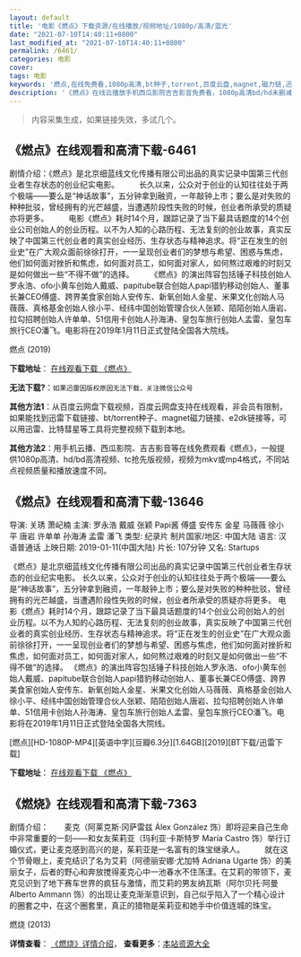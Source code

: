 ```yaml
---
layout: default
title: '电影《燃点》下载资源/在线播放/视频地址/1080p/高清/蓝光'
date: "2021-07-10T14:40:11+0800"
last_modified_at: "2021-07-10T14:40:11+0800"
permalink: /6461/
categories: 电影
cover:
tags: 电影
keywords: '燃点,在线免费看,1080p高清,bt种子,torrent,百度云盘,magnet,磁力链,迅雷下载资源'
description: '《燃点》在线云播放手机西瓜影院吉吉影音免费看，1080p高清bd/hd未删减完整版和tc抢先枪版，mkv/mp4格式，附带bt/torrent种子、magnet/磁力链、百度云盘、网盘资源迅雷下载链接'
---
```


>内容采集生成，如果链接失效，多试几个。


## 《燃点》在线观看和高清下载-6461

剧情介绍：《燃点》是北京细蓝线文化传播有限公司出品的真实记录中国第三代创业者生存状态的创业纪实电影。  　　长久以来，公众对于创业的认知往往处于两个极端——要么是“神话故事”，五分钟拿到融资，一年敲钟上市；要么是对失败的种种批驳，曾经拥有的光芒越盛，当遭遇阶段性失败的时候，创业者所承受的质疑亦将更多。  　　电影《燃点》耗时14个月，跟踪记录了当下最具话题度的14个创业公司创始人的创业历程。以不为人知的心路历程、无法复刻的创业故事，真实反映了中国第三代创业者的真实创业经历、生存状态与精神追求。将“正在发生的创业史”在广大观众面前徐徐打开，一一呈现创业者们的梦想与希望、困惑与焦虑，他们如何面对挫折和焦虑，如何面对员工，如何面对家人，如何熬过艰难的时刻又是如何做出一些“不得不做”的选择。  　　《燃点》的演出阵容包括锤子科技创始人罗永浩、ofo小黄车创始人戴威、papitube联合创始人papi猎豹移动创始人、董事长兼CEO傅盛、跨界美食家创始人安传东、新氧创始人金星、米果文化创始人马薇薇、真格基金创始人徐小平、经纬中国创始管理合伙人张颖、陌陌创始人唐岩、拉勾招聘创始人许单单、51信用卡创始人孙海涛、皇包车旅行创始人孟雷、皇包车旅行CEO潘飞。电影将在2019年1月11日正式登陆全国各大院线。


燃点 (2019)

**下载地址**： [在线观看下载 《燃点》](https://www.btbtdy.me/btdy/dy14897.html) 


**无法下载?**：`如果迅雷因版权原因无法下载，关注微信公众号 `

**其他方法1**：从百度云网盘下载视频，百度云网盘支持在线观看，非会员有限制，如果能找到迅雷下载链接、bt/torrent种子、magnet磁力链接、e2dk链接等，可以用迅雷、比特彗星等工具将完整视频下载到本地。

**其他方法2**：用手机云播、西瓜影院、吉吉影音等在线免费观看《燃点》，一般提供1080p高清、hd/bd高清视频、tc抢先版视频，视频为mkv或mp4格式，不同站点视频质量和播放速度不同。


## 《燃点》在线观看和高清下载-13646

导演: 关琇 萧屺楠 主演: 罗永浩 戴威 张颖 Papi酱 傅盛 安传东 金星 马薇薇 徐小平 唐岩 许单单 孙海涛 孟雷 潘飞 类型: 纪录片 制片国家/地区: 中国大陆 语言: 汉语普通话 上映日期: 2019-01-11(中国大陆) 片长: 107分钟 又名: Startups

《燃点》是北京细蓝线文化传播有限公司出品的真实记录中国第三代创业者生存状态的创业纪实电影。 长久以来，公众对于创业的认知往往处于两个极端——要么是“神话故事”，五分钟拿到融资，一年敲钟上市；要么是对失败的种种批驳，曾经拥有的光芒越盛，当遭遇阶段性失败的时候，创业者所承受的质疑亦将更多。 电影《燃点》耗时14个月，跟踪记录了当下最具话题度的14个创业公司创始人的创业历程。以不为人知的心路历程、无法复刻的创业故事，真实反映了中国第三代创业者的真实创业经历、生存状态与精神追求。将“正在发生的创业史”在广大观众面前徐徐打开，一一呈现创业者们的梦想与希望、困惑与焦虑，他们如何面对挫折和焦虑，如何面对员工，如何面对家人，如何熬过艰难的时刻又是如何做出一些“不得不做”的选择。 《燃点》的演出阵容包括锤子科技创始人罗永浩、ofo小黄车创始人戴威、papitube联合创始人papi猎豹移动创始人、董事长兼CEO傅盛、跨界美食家创始人安传东、新氧创始人金星、米果文化创始人马薇薇、真格基金创始人徐小平、经纬中国创始管理合伙人张颖、陌陌创始人唐岩、拉勾招聘创始人许单单、51信用卡创始人孙海涛、皇包车旅行创始人孟雷、皇包车旅行CEO潘飞。电影将在2019年1月11日正式登陆全国各大院线。


[燃点][HD-1080P-MP4][英语中字][豆瓣6.3分][1.64GB][2019][BT下载/迅雷下载]

**下载地址**： [在线观看下载 《燃点》](https://www.btdx8.com/torrent/rd_2019.html) 


## 《燃烧》在线观看和高清下载-7363

剧情介绍：　　麦克（阿莱克斯·冈萨雷兹 Álex González 饰）即将迎来自己生命中非常重要的一刻——和女友茱莉亚（玛利亚·卡斯特罗 María Castro 饰）举行订婚仪式，更让麦克感到高兴的是，茱莉亚是一名富有的珠宝继承人。  　　就在这个节骨眼上，麦克结识了名为艾莉（阿德丽安娜·尤加特 Adriana Ugarte 饰）的美丽女子，后者的野心和奔放搅得麦克心中一池春水不住荡漾。在艾莉的带领下，麦克见识到了地下赛车世界的疯狂与激情，而艾莉的男友纳瓦斯（阿尔贝托·阿曼 Alberto Ammann 饰）的出现让麦克渐渐意识到，自己似乎陷入了一个精心设计的圈套之中，在这个圈套里，真正的猎物是茱莉亚和她手中价值连城的珠宝。


燃烧 (2013)

**详情查看**： [《燃烧》详情介绍](/movie/7363/)， **查看更多**：[本站资源大全](/movie/t/all/)

